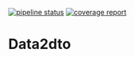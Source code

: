 [![pipeline status](https://git.rinsvent.ru/rinsvent/data2dto/badges/master/pipeline.svg)](https://git.rinsvent.ru/rinsvent/data2dto/-/commits/master)
[![coverage report](https://git.rinsvent.ru/rinsvent/data2dto/badges/master/coverage.svg)](https://git.rinsvent.ru/rinsvent/data2dto/-/commits/master)

Data2dto
=

